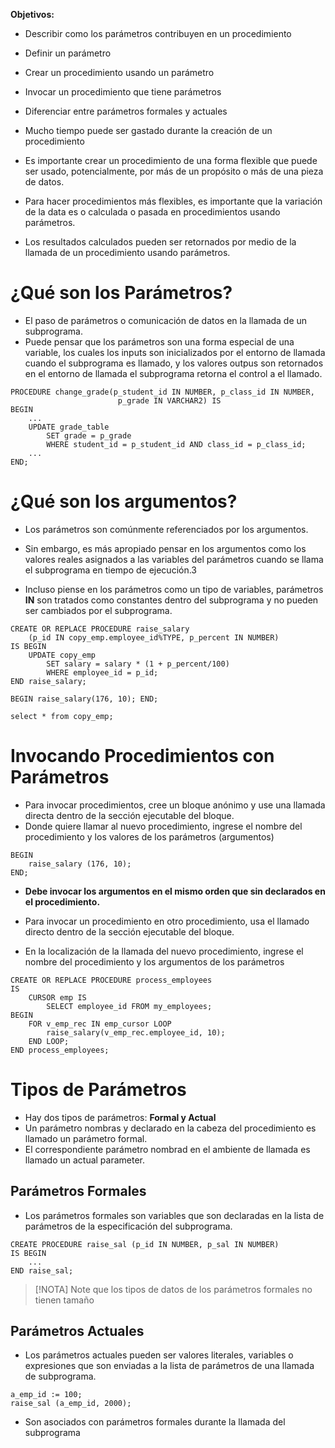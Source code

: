 
**Objetivos:**

- Describir como los parámetros contribuyen en un procedimiento
- Definir un parámetro
- Crear un procedimiento usando un parámetro
- Invocar un procedimiento que tiene parámetros
- Diferenciar entre parámetros formales y actuales

- Mucho tiempo puede ser gastado durante la creación de un procedimiento
- Es importante crear un procedimiento de una forma flexible que puede ser usado, potencialmente, por más de un propósito o más de una pieza de datos.

- Para hacer procedimientos más flexibles, es importante que la variación de la data es o calculada o pasada en procedimientos usando parámetros.
- Los resultados calculados pueden ser retornados por medio de la llamada de un procedimiento usando parámetros.

# ¿Qué son los Parámetros?


- El paso de parámetros o comunicación de datos en la llamada de un subprograma.
- Puede pensar que los parámetros son una forma especial de una variable, los cuales los inputs son inicializados por el entorno de llamada cuando el subprograma es llamado, y los valores outpus son retornados en el entorno de llamada el subprograma retorna el control a el llamado.


```
PROCEDURE change_grade(p_student_id IN NUMBER, p_class_id IN NUMBER,
						p_grade IN VARCHAR2) IS
BEGIN
	...
	UPDATE grade_table
		SET grade = p_grade
		WHERE student_id = p_student_id AND class_id = p_class_id;
	...
END;
```

# ¿Qué son los argumentos?

- Los parámetros son comúnmente referenciados por los argumentos.
- Sin embargo, es más apropiado pensar en los argumentos como los valores reales asignados a las variables del parámetros cuando se llama el subprograma en tiempo de ejecución.3

- Incluso piense en los parámetros como un tipo de variables, parámetros **IN** son tratados como constantes dentro del subprograma y no pueden ser cambiados por el subprograma.

```
CREATE OR REPLACE PROCEDURE raise_salary
    (p_id IN copy_emp.employee_id%TYPE, p_percent IN NUMBER)
IS BEGIN    
    UPDATE copy_emp
        SET salary = salary * (1 + p_percent/100)
        WHERE employee_id = p_id;
END raise_salary;

BEGIN raise_salary(176, 10); END;

select * from copy_emp;
```

# Invocando Procedimientos con Parámetros

- Para invocar procedimientos, cree un bloque anónimo y use una llamada directa dentro de la sección ejecutable del bloque.
- Donde quiere llamar al nuevo procedimiento, ingrese el nombre del procedimiento y los valores de los parámetros (argumentos)

```
BEGIN
	raise_salary (176, 10);
END;
```

- **Debe invocar los argumentos en el mismo orden que sin declarados en el procedimiento.**

- Para invocar un procedimiento en otro procedimiento, usa el llamado directo dentro de la sección ejecutable del bloque.
- En la localización de la llamada del nuevo procedimiento, ingrese el nombre del procedimiento y los argumentos de los parámetros

```
CREATE OR REPLACE PROCEDURE process_employees
IS
	CURSOR emp IS 
		SELECT employee_id FROM my_employees;
BEGIN
	FOR v_emp_rec IN emp_cursor LOOP
		raise_salary(v_emp_rec.employee_id, 10);
	END LOOP;
END process_employees;
```

# Tipos de Parámetros

- Hay dos tipos de parámetros: **Formal y Actual**
- Un parámetro nombras y declarado en la cabeza del procedimiento es llamado un parámetro formal.
- El correspondiente parámetro nombrad en el ambiente de llamada es llamado un actual parameter.

## Parámetros Formales

- Los parámetros formales son variables que son declaradas en la lista de parámetros de la especificación del subprograma.

```
CREATE PROCEDURE raise_sal (p_id IN NUMBER, p_sal IN NUMBER) 
IS BEGIN
	...
END raise_sal;
```

> [!NOTA]
> Note que los tipos de datos de los parámetros formales no tienen tamaño

## Parámetros Actuales

- Los parámetros actuales pueden ser valores literales, variables o expresiones que son enviadas a la lista de parámetros de una llamada de subprograma.

```
a_emp_id := 100;
raise_sal (a_emp_id, 2000);
```

- Son asociados con parámetros formales durante la llamada del subprograma

































































